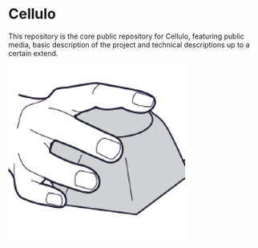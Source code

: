 # Cellulo

This repository is the core public repository for Cellulo, featuring public media, basic description of the project and technical descriptions up to a certain extend.


<div>
<img alt="Cellulo Icon" src="cellulo.png" width="70%" />
&nbsp;&nbsp;&nbsp;&nbsp;
</div>
